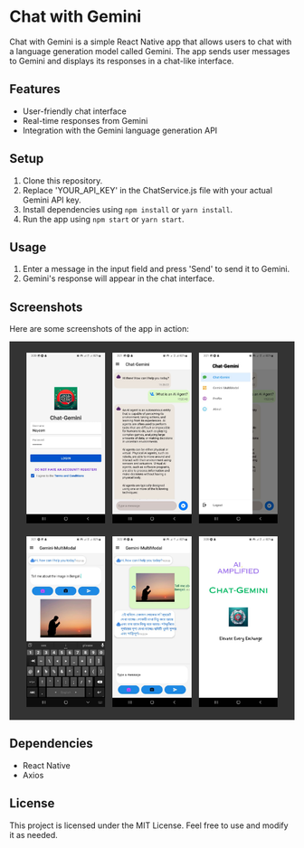 # Chat with Gemini

Chat with Gemini is a simple React Native app that allows users to chat with a language generation model called Gemini. The app sends user messages to Gemini and displays its responses in a chat-like interface.

## Features

- User-friendly chat interface
- Real-time responses from Gemini
- Integration with the Gemini language generation API

## Setup

1. Clone this repository.
2. Replace 'YOUR_API_KEY' in the ChatService.js file with your actual Gemini API key.
3. Install dependencies using `npm install` or `yarn install`.
4. Run the app using `npm start` or `yarn start`.

## Usage

1. Enter a message in the input field and press 'Send' to send it to Gemini.
2. Gemini's response will appear in the chat interface.

## Screenshots

Here are some screenshots of the app in action:

<!-- Enhanced Screenshots Presentation -->
<div  align="center" style="background-color: #333; padding: 20px;">
  <!-- Row 1 of Screenshots -->
  <img src="./screenshots/screaanshot (1).jpeg" alt="Screenshot 1" width="30%" style="margin: 0 1%;">
  <img src="./screenshots/screaanshot (2).jpeg" alt="Screenshot 2" width="30%" style="margin: 0 1%;">
  <img src="./screenshots/screaanshot (3).jpeg" alt="Screenshot 3" width="30%" style="margin: 0 1%;">

  <!-- Spacing between rows -->
  <div style="height: 20px;"></div>

  <!-- Row 2 of Screenshots -->
  <img src="./screenshots/screaanshot (4).jpeg" alt="Screenshot 4" width="30%" style="margin: 0 1%;">
  <img src="./screenshots/screaanshot (5).jpeg" alt="Screenshot 5" width="30%" style="margin: 0 1%;">
  <img src="./screenshots/screaanshot (6).jpeg" alt="Screenshot 6" width="30%" style="margin: 0 1%;">
</div>




## Dependencies

- React Native
- Axios

## License

This project is licensed under the MIT License. Feel free to use and modify it as needed.
